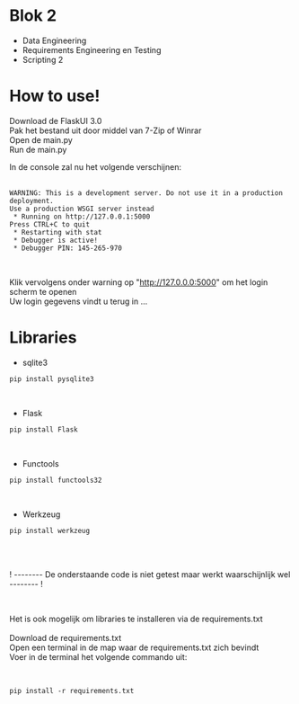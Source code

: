 # **Blok 2**

- Data Engineering
- Requirements Engineering en Testing
- Scripting 2

# **How to use!**

Download de FlaskUI 3.0  
Pak het bestand uit door middel van 7-Zip of Winrar  
Open de main.py  
Run de main.py  

In de console zal nu het volgende verschijnen:  
<br>

```
WARNING: This is a development server. Do not use it in a production deployment.  
Use a production WSGI server instead  
 * Running on http://127.0.0.1:5000  
Press CTRL+C to quit  
 * Restarting with stat  
 * Debugger is active!  
 * Debugger PIN: 145-265-970  
```
<br>

Klik vervolgens onder warning op "http://127.0.0.0:5000" om het login scherm te openen  
Uw login gegevens vindt u terug in ...

# **Libraries**

- sqlite3
```
pip install pysqlite3
```
<br>

- Flask
```
pip install Flask
```
<br>

- Functools
```
pip install functools32
``` 
<br>

- Werkzeug
```
pip install werkzeug
```
<br>
<br>

! -------- De onderstaande code is niet getest maar werkt waarschijnlijk wel -------- !

<br>

Het is ook mogelijk om libraries te installeren via de requirements.txt   
<br>
Download de requirements.txt  
Open een terminal in de map waar de requirements.txt zich bevindt  
Voer in de terminal het volgende commando uit:  

<br>

```
pip install -r requirements.txt
```
